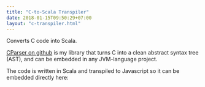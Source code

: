 ```yaml
---
title: "C-to-Scala Transpiler"
date: 2018-01-15T09:50:29+07:00
layout: "c-transpiler.html"
---
```

Converts C code into Scala.

[CParser on github](https://github.com/gropple/CParser) is my library that turns C into a clean abstract syntax tree (AST), and can be embedded in any JVM-language project.

The code is written in Scala and transpiled to Javascript so it can be embedded directly here:
